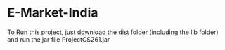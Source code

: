 # E-Market-India
To Run this project, just download the dist folder (including the lib folder)
and run the jar file ProjectCS261.jar
